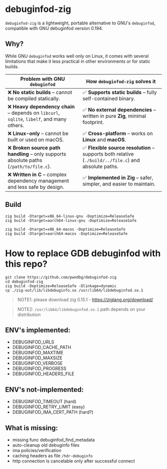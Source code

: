 # debuginfod-zig

`debuginfod-zig` is a lightweight, portable alternative to GNU's `debuginfod`, compatible with GNU debuginfod version 0.194.

## Why?

While GNU `debuginfod` works well only on Linux, it comes with several limitations that make it less practical in other environments or for static builds.

| Problem with GNU `debuginfod` | How `debuginfod-zig` solves it                                                                      |
|-------------------------------|-----------------------------------------------------------------------------------------------------|
| ❌ **No static builds** – cannot be compiled statically. | ✅ **Supports static builds** – fully self-contained binary.                                         |
| ❌ **Heavy dependency chain** – depends on `libcurl`, `sqlite`, `libelf`, and many others. | ✅ **No external dependencies** – written in pure **Zig**, minimal footprint.                        |
| ❌ **Linux-only** – cannot be built or used on macOS. | ✅ **Cross-platform** – works on **Linux** and **macOS**.                                            |
| ❌ **Broken source path handling** – only supports absolute paths (`/path/to/file.c`). | ✅ **Flexible source resolution** – supports both relative (`./build/../file.c`) and absolute paths. |
| ❌ **Written in C** – complex dependency management and less safe by design. | ✅ **Implemented in Zig** – safer, simpler, and easier to maintain.                                  |


## Build
```
zig build -Dtarget=x86_64-linux-gnu -Doptimize=ReleaseSafe
zig build -Dtarget=aarch64-linux-gnu -Doptimize=ReleaseSafe

zig build -Dtarget=x86_64-macos -Doptimize=ReleaseSafe
zig build -Dtarget=aarch64-macos -Doptimize=ReleaseSafe
```

# How to replace GDB debuginfod with this repo?
```
git clone https://github.com/pwndbg/debuginfod-zig
cd debuginfod-zig
zig build -Doptimize=ReleaseSafe -Dlinkage=dynamic
cp ./zig-out/lib/libdebuginfo.so /usr/lib64/libdebuginfod.so.1
```
> NOTE1: please download zig 0.15.1 - https://ziglang.org/download/

> NOTE2: `/usr/lib64/libdebuginfod.so.1` path depends on your distribution

## ENV's implemented:
- DEBUGINFOD_URLS
- DEBUGINFOD_CACHE_PATH
- DEBUGINFOD_MAXTIME
- DEBUGINFOD_MAXSIZE
- DEBUGINFOD_VERBOSE
- DEBUGINFOD_PROGRESS
- DEBUGINFOD_HEADERS_FILE

## ENV's not-implemented:
- DEBUGINFOD_TIMEOUT (hard)
- DEBUGINFOD_RETRY_LIMIT (easy)
- DEBUGINFOD_IMA_CERT_PATH (hard?)

## What is missing:
- missing func debuginfod_find_metadata
- auto-cleanup old debuginfo files
- ima policies/verification
- caching headers as file `/hdr-debuginfo`
- http connection is cancelable only after successful connect
